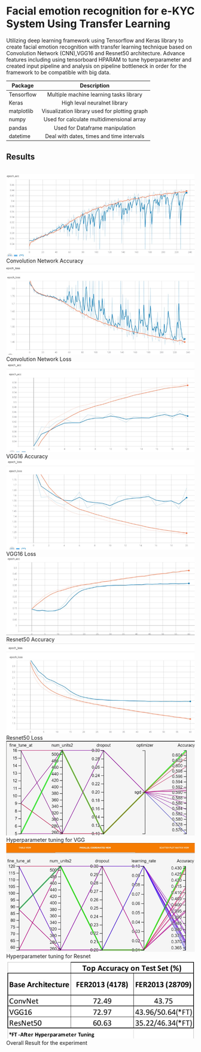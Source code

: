 # Facial emotion recognition for e-KYC System Using Transfer Learning
Utilizing deep learning framework using Tensorflow and Keras library to create facial emotion recognition with transfer learning technique based on Convolution Network (CNN),VGG16 and Resnet50 architecture. Advance features including using tensorboard HPARAM to tune hyperparameter and created input pipeline and analysis on pipeline bottleneck in order for the framework to be compatible with big data.

| Package       | Description                                   |
| ------------- |:---------------------------------------------:|
| Tensorflow    | Multiple machine learning tasks library       |
| Keras         | High leval neuralnet library                  | 
| matplotlib    | Visualization library used for plotting graph |
| numpy         | Used for calculate multidimensional array     |
| pandas        | Used for Dataframe manipulation               |    
| datetime      | Deal with dates, times and time intervals     |  

## Results

<br>![result](image/cnn_acc.png)</br>
Convolution Network Accuracy
<br>![result](image/cnn_loss.png)</br>
Convolution Network Loss
<br>![result](image/vgg_acc.png)</br>
VGG16 Accuracy
<br>![result](image/vgg_loss.png)</br>
VGG16 Loss
<br>![result](image/resnet_acc.png)</br>
Resnet50 Accuracy
<br>![result](image/resnet_loss.png)</br>
Resnet50 Loss
<br>![result](image/hp_vgg.png)</br>
Hyperparameter tuning for VGG
<br>![result](image/hp_resnet.png)</br>
Hyperparameter tuning for Resnet
<br>![result](image/Overall.png)</br>
Overall Result for the experiment
